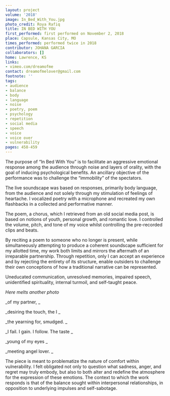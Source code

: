 ```yaml
---
layout: project
volume: '2018'
image: In_Bed_With_You.jpg
photo_credit: Roya Rafiq
title: IN BED WITH YOU
first_performed: first performed on November 2, 2018
place: Capsule, Kansas City, MO
times_performed: performed twice in 2018
contributor: JOHANA GARCIA
collaborators: []
home: Lawrence, KS
links:
- vimeo.com/dreamofme
contact: dreamofmelover@gmail.com
footnote: ''
tags:
- audience
- balance
- body
- language
- noise
- poetry, poem
- psychology
- repetition
- social media
- speech
- voice
- voice over
- vulnerability
pages: 458-459
---
```




The purpose of “In Bed With You” is to facilitate an aggressive emotional response among the audience through noise and layers of orality, with the goal of inducing psychological benefits. An ancillary objective of the performance was to challenge the “immobility” of the spectators.

The live soundscape was based on responses, primarily body language, from the audience and not solely through my stimulation of feelings of heartache. I vocalized poetry with a microphone and recreated my own flashbacks in a collected and performative manner.

The poem, a chorus, which I retrieved from an old social media post, is based on notions of youth, personal growth, and romantic love. I controlled the volume, pitch, and tone of my voice whilst controlling the pre-recorded clips and beats.

By reciting a poem to someone who no longer is present, while simultaneously attempting to produce a coherent soundscape sufficient for my allotted time, my work both limits and mirrors the aftermath of an irreparable partnership. Through repetition, only I can accept an experience and by rejecting the entirety of its structure, enable outsiders to challenge their own conceptions of how a traditional narrative can be represented.

Uneducated communication, unresolved memories, impaired speech, unidentified spirituality, internal turmoil, and self-taught peace.

_Here melts another photo_

_of my partner, _

_desiring the touch, the I _

_the yearning for, smudged. _

_I fail. I gain. I follow. The taste _

_young of my eyes _

_meeting angel lover. _

The piece is meant to problematize the nature of comfort within vulnerability. I felt obligated not only to question what sadness, anger, and regret may truly embody, but also to both alter and redefine the atmosphere for the expression of these emotions. The context to which the work responds is that of the balance sought within interpersonal relationships, in opposition to underlying impulses and self-sabotage.
